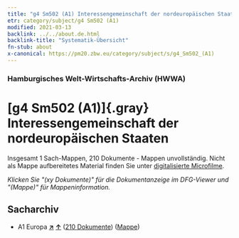 ```yaml
---
title: "g4 Sm502 (A1) Interessengemeinschaft der nordeuropäischen Staaten"
etr: category/subject/g4 Sm502 (A1)
modified: 2021-03-13
backlink: ../../about.de.html
backlink-title: "Systematik-Übersicht"
fn-stub: about
x-canonical: https://pm20.zbw.eu/category/subject/s/g4_Sm502_(A1)
---
```


### Hamburgisches Welt-Wirtschafts-Archiv (HWWA)
# [g4 Sm502 (A1)]{.gray}&#8201; Interessengemeinschaft der nordeuropäischen Staaten&#160; 




Insgesamt 1 Sach-Mappen, 210 Dokumente - Mappen unvollständig.
Nicht als Mappe aufbereitetes Material finden Sie unter [digitalisierte Microfilme](/film/h1_sh.de.html).

_Klicken Sie "(xy Dokumente)" für die Dokumentanzeige im DFG-Viewer und "(Mappe)" für Mappeninformation._

## Sacharchiv



- A1 Europa [**&nearr;**](../../../geo/i/140892/about.de.html "Europa (alle Mappen)") [**&uarr;**](../../../geo/about.de.html#A1 "Ländersystematik") (<a href="https://pm20.zbw.eu/dfgview/sh/140892,144504" title="über: Europa : Interessengemeinschaft der nordeuropäischen Staaten" target="_blank">210 Dokumente</a>) ([Mappe](../../../../folder/sh/1408xx/140892/1445xx/144504/about.de.html))


